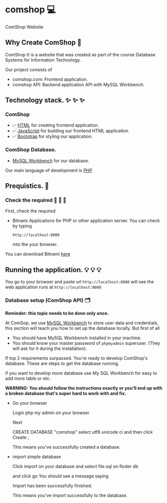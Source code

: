 # comshop :computer:
ComShop Website

## Why Create ComShop :balloon:
ComShop It is a website that was created as part of the course Database Systems for Information Technology.

Our project consists of
- comshop.com: Frontend application.
- comshop API: Backend application API with MySQL Workbench.

## Technology stack. :sparkles: :sparkles:  :sparkles:
### ComShop
- :white_check_mark: [HTML](https://html.com) for creating frontend application.
- :white_check_mark: [JavaScript](https://www.javascript.com) for building our frontend HTML application
- :white_check_mark: [Bootstrap](https://getbootstrap.com) for styling our application.

### ComShop Database.
- [MySQL Workbench](https://www.mysql.com/products/workbench/) for our database.

Our main language of development is [PHP](https://www.php.net)

## Prequistics. :key:
### Check the required :pushpin: :pushpin: :pushpin:
First, check the required 

- Bitnami Applications for PHP or other application server.
  You can check by typing
  ```
  http://localhost:8080
  ```
  into the your browser.
  
You can download Bitnami [here](https://bitnami.com)

## Running the application. :bulb: :bulb: :bulb: 

You go to your browser and paste url `http://localhost:8080` will see the web application runs at `http://localhost:8080`

### Database setup (ComShop API) :card_index_dividers:
**Reminder: this topic needs to be done only once.**

At ComSop, we use [MySQL Workbench](https://www.mysql.com/products/workbench/) to store user data and credentials, this section will teach you how to set up the database locally. But first of all

- You should have MySQL Workbench installed in your machine.
- You should know your master password of `phpmyadmin` superuser. (They will ask for it during the installation).

If top 2 requirements surpassed. You're ready to develop ComShop's database. These are steps to get the database running.

if you want to develop more database use  My SQL Workbench for easy to add more table or etc.

**WARNING: You should follow the instructions exactly or you'll end up with a broken database that's super hard to work with and fix.**

- Go your browser
  
  Login php my admin on your browser

  Next

  CREATE DATABASE "comshop" select utf8 unicode ci and then click  Create ;

  This means you've successfully created a database.

- import simple database

  Click import on your database and  select file.sql on floder db

  and click go You should see a message saying

  Import has been successfully finished.

  This means you've import successfully to the database.